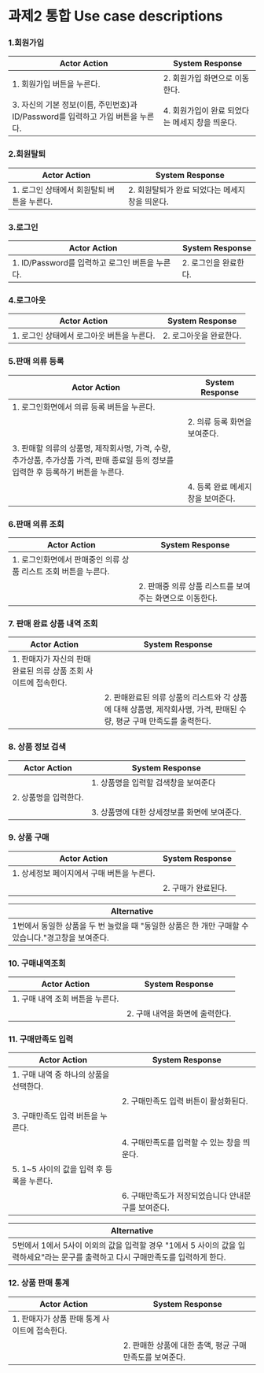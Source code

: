 # 과제2 통합 Use case descriptions

### 1.회원가입

| Actor Action                                                 | System Response                                 |
| ------------------------------------------------------------ | ----------------------------------------------- |
| 1. 회원가입 버튼을 누른다.                                   | 2. 회원가입 화면으로 이동한다.                  |
| 3. 자신의 기본 정보(이름, 주민번호)과 ID/Password를 입력하고 가입 버튼을 누른다. | 4. 회원가입이 완료 되었다는 메세지 창을 띄운다. |

### 2.회원탈퇴

| Actor Action                               | System Response                                 |
| ------------------------------------------ | ----------------------------------------------- |
| 1. 로그인 상태에서 회원탈퇴 버튼을 누른다. | 2. 회원탈퇴가 완료 되었다는 메세지 창을 띄운다. |

### 3.로그인

| Actor Action                                    | System Response       |
| ----------------------------------------------- | --------------------- |
| 1. ID/Password를 입력하고 로그인 버튼을 누른다. | 2. 로그인을 완료한다. |

### 4.로그아웃

| Actor Action                               | System Response         |
| ------------------------------------------ | ----------------------- |
| 1. 로그인 상태에서 로그아웃 버튼을 누른다. | 2. 로그아웃을 완료한다. |

### 5.판매 의류 등록

| Actor Action                                                 | System Response                    |
| ------------------------------------------------------------ | ---------------------------------- |
| 1. 로그인화면에서 의류 등록 버튼을 누른다.                   |                                    |
|                                                              | 2. 의류 등록 화면을 보여준다.      |
| 3. 판매할 의류의 상품명, 제작회사명, 가격, 수량, 추가상품, 추가상품 가격, 판매 종료일 등의 정보를 입력한 후 등록하기 버튼을 누른다. |                                    |
|                                                              | 4. 등록 완료 메세지 창을 보여준다. |

### 6.판매 의류 조회

| Actor Action                                                 | System Response                                          |
| ------------------------------------------------------------ | -------------------------------------------------------- |
| 1. 로그인화면에서 판매중인 의류 상품 리스트 조회 버튼을 누른다. |                                                          |
|                                                              | 2. 판매중 의류 상품 리스트를 보여주는 화면으로 이동한다. |


### 7. 판매 완료 상품 내역 조회

| Actor Action                                                 | System Response                                              |
| ------------------------------------------------------------ | ------------------------------------------------------------ |
| 1. 판매자가 자신의 판매 완료된 의류 상품 조회 사이트에 접속한다. |                                                              |
|                                                              | 2. 판매완료된 의류 상품의 리스트와 각 상품에 대해 상품명, 제작회사명, 가격, 판매된 수량, 평균 구매 만족도를 출력한다. |

### 8. 상품 정보 검색

| Actor Action          | System Response                              |
| --------------------- | -------------------------------------------- |
|                       | 1. 상품명을 입력할 검색창을 보여준다         |
| 2. 상품명을 입력한다. |                                              |
|                       | 3. 상품명에 대한 상세정보를 화면에 보여준다. |

### 9. 상품 구매

| Actor Action                               | System Response     |
| ------------------------------------------ | ------------------- |
| 1. 상세정보 페이지에서 구매 버튼을 누른다. |                     |
|                                            | 2. 구매가 완료된다. |

| Alternative                                                  |
| ------------------------------------------------------------ |
| 1번에서 동일한 상품을 두 번 눌렀을 때 "동일한 상품은 한 개만 구매할 수 있습니다."경고창을 보여준다. |

### 10. 구매내역조회

| Actor Action                     | System Response                 |
| -------------------------------- | ------------------------------- |
| 1. 구매 내역 조회 버튼을 누른다. |                                 |
|                                  | 2. 구매 내역을 화면에 출력한다. |

### 11. 구매만족도 입력

| Actor Action                              | System Response                                     |
| ----------------------------------------- | --------------------------------------------------- |
| 1. 구매 내역 중 하나의 상품을 선택한다.   |                                                     |
|                                           | 2. 구매만족도 입력 버튼이 활성화된다.               |
| 3. 구매만족도 입력 버튼을 누른다.         |                                                     |
|                                           | 4. 구매만족도를 입력할 수 있는 창을 띄운다.         |
| 5. 1~5 사이의 값을 입력 후 등록을 누른다. |                                                     |
|                                           | 6. 구매만족도가 저장되었습니다 안내문구를 보여준다. |

| Alternative                                                  |
| ------------------------------------------------------------ |
| 5번에서 1에서 5사이 이외의 값을 입력할 경우 "1에서 5 사이의 값을 입력하세요"라는 문구를 출력하고 다시 구매만족도를 입력하게 한다. |

### 12. 상품 판매 통계

| Actor Action                                  | System Response                                         |
| --------------------------------------------- | ------------------------------------------------------- |
| 1. 판매자가 상품 판매 통계 사이트에 접속한다. |                                                         |
|                                               | 2. 판매한 상품에 대한 총액, 평균 구매만족도를 보여준다. |

